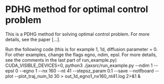 # PDHG method for optimal control problem
This is a PDHG method for solving optimal control problem. 
For more details, see the paper [...].

Run the following code (this is for example 1, 1d, diffusion parameter = 0. For other examples, change the flags egno, ndim, epsl. For more details, see the comments in the last part of run_example.py)
CUDA_VISIBLE_DEVICES=0, python3 ./jaxsrc/run_example.py --ndim 1 --epsl 0 --egno 1 --nx 160 --nt 41 --stepsz_param 0.1 --save --notfboard --plot --plot_traj_num_1d 30 > out_1d_egno1_nx160_nt41.log 2>&1 &
